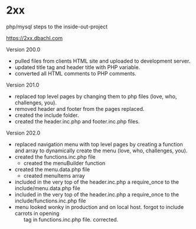 # 2xx
php/mysql steps to the inside-out-project

https://2xx.dbachl.com


Version 200.0
- pulled files from clients HTML site and uploaded to development server.
- updated title tag and header title with PHP variable.
- converted all HTML comments to PHP comments.

Version 201.0
- replaced top level pages by changing them to php files (love, who, challenges, you).
- removed header and footer from the pages replaced.
- created the include folder.
- created the header.inc.php and footer.inc.php files.

Version 202.0
- replaced navigation menu with top level pages by creating a function and array to dynamically create the menu (love, who, challenges, you).
- created the functions.inc.php file
	- created the menuBuilder function
- created the menu.data.php file
	- created menuItems array
- included in the very top of the header.inc.php a require_once to the include/menu.data.php file
- included in the very top of the header.inc.php a require_once to the include/functions.inc.php file
- menu looked wonky in production and on local host. forgot to include carrots in opening <ul> tag in functions.inc.php file. corrected.